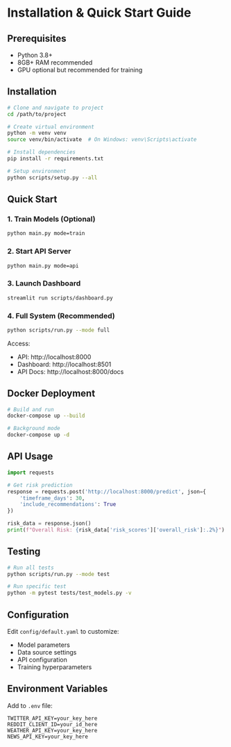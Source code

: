 # Installation & Quick Start Guide

## Prerequisites
- Python 3.8+
- 8GB+ RAM recommended
- GPU optional but recommended for training

## Installation

```bash
# Clone and navigate to project
cd /path/to/project

# Create virtual environment
python -m venv venv
source venv/bin/activate  # On Windows: venv\Scripts\activate

# Install dependencies
pip install -r requirements.txt

# Setup environment
python scripts/setup.py --all
```

## Quick Start

### 1. Train Models (Optional)
```bash
python main.py mode=train
```

### 2. Start API Server
```bash
python main.py mode=api
```

### 3. Launch Dashboard
```bash
streamlit run scripts/dashboard.py
```

### 4. Full System (Recommended)
```bash
python scripts/run.py --mode full
```

Access:
- API: http://localhost:8000
- Dashboard: http://localhost:8501
- API Docs: http://localhost:8000/docs

## Docker Deployment

```bash
# Build and run
docker-compose up --build

# Background mode
docker-compose up -d
```

## API Usage

```python
import requests

# Get risk prediction
response = requests.post('http://localhost:8000/predict', json={
    'timeframe_days': 30,
    'include_recommendations': True
})

risk_data = response.json()
print(f"Overall Risk: {risk_data['risk_scores']['overall_risk']:.2%}")
```

## Testing

```bash
# Run all tests
python scripts/run.py --mode test

# Run specific test
python -m pytest tests/test_models.py -v
```

## Configuration

Edit `config/default.yaml` to customize:
- Model parameters
- Data source settings
- API configuration
- Training hyperparameters

## Environment Variables

Add to `.env` file:
```
TWITTER_API_KEY=your_key_here
REDDIT_CLIENT_ID=your_id_here
WEATHER_API_KEY=your_key_here
NEWS_API_KEY=your_key_here
```
